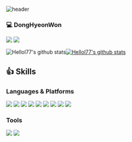 ![header](https://capsule-render.vercel.app/api?type=waving&color=56879f&height=300&section=header&text=Hellol77&fontSize=90)
### :computer: DongHyeonWon
<a href="https://hellol77.tistory.com/"><img src="https://img.shields.io/badge/blog-da3552?style=flat-square&logo=Storyblok&logoColor=white"/></a>
<img src="https://img.shields.io/badge/dhe7700@naver.com-ea4336?style=flat-square&logo=Gmail&logoColor=white"/>

![Hellol77's github stats](https://github-readme-stats.vercel.app/api?username=Hellol77&show_icons=true&theme=graywhite)[![Hellol77's github stats](https://github-readme-stats.vercel.app/api/top-langs/?username=Hellol77&show_icons=true&hide_border=true&title_color=004386&icon_color=004386&layout=compact)](https://github.com/Hellol77)


<!--  <img src="https://img.shields.io/badge/blog-3DDC84?style=flat-square&logo=Storyblok&logoColor=white"/> -->



## :+1: Skills
### Languages & Platforms

<img src="https://img.shields.io/badge/Python-3766AB?style=flat-square&logo=Python&logoColor=white"/></a>
<img src="https://img.shields.io/badge/Javascript-F7DF1E?style=flat-square&logo=JavaScript&logoColor=white"/></a>
<img src="https://img.shields.io/badge/C-99aec3?style=flat-square&logo=C&logoColor=white"/></a>
<img src="https://img.shields.io/badge/Html-f85a2b?style=flat-square&logo=HTML5&logoColor=white"/></a>
<img src="https://img.shields.io/badge/CSS-1376e7?style=flat-square&logo=CSS3&logoColor=white"/></a>
<img src="https://img.shields.io/badge/PHP-777bb4?style=flat-square&logo=PHP&logoColor=white"/></a>
<img src="https://img.shields.io/badge/React-6aeefc?style=flat-square&logo=React&logoColor=white"/></a>
<img src="https://img.shields.io/badge/Node.js-339933?style=flat-square&logo=Node.js&logoColor=white"/></a>
<img src="https://img.shields.io/badge/MongoDB-47A248?style=flat-square&logo=MongoDB&logoColor=white"/></a>

### Tools
<img src="https://img.shields.io/badge/firebase-FFCA28?style=flat-square&logo=Firebase&logoColor=white"/></a>
<img src="https://img.shields.io/badge/Visual Studio Code-007ACC?style=flat-square&logo=Visual Studio Code&logoColor=white"/></a>

